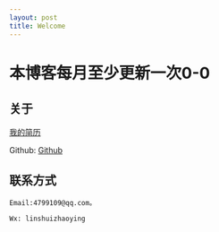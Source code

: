 ```yaml
---
layout: post
title: Welcome
---
```


# 本博客每月至少更新一次0-0

## 关于

[我的简历](http://haoqiao.me/resume)

Github:  [Github](https://github.com/linshuizhaoying)



## 联系方式

`Email:4799109@qq.com。`

`Wx: linshuizhaoying`


